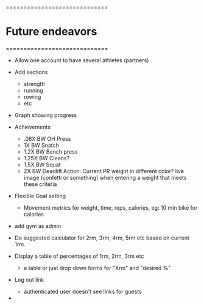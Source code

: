 =============================
 # Future endeavors 
=============================

- Allow one account to have several athletes (partners)

- Add sections
  - strength
  - running
  - rowing
  - etc

- Graph showing progress

- Achievements
  - .08X BW OH Press 
  - 1X BW Snatch
  - 1.2X BW Bench press
  - 1.25X BW Cleans?
  - 1.5X BW Squat
  - 2X BW Deadlift
  Action: Current PR weight in different color?
          live image (confetti or something) when entering a weight that meets these criteria

- Flexible Goal setting
  - Movement metrics for weight, time, reps, calories, 
  eg: 10 min bike for calories


- add gym as admin

- Do suggested calculator for 2rm, 3rm, 4rm, 5rm etc based on current 1rm.  

- Display a table of percentages of 1rm, 2rm, 3rm etc
  - a table or just drop down forms for "Xrm" and "desired %"

- Log out link
  - authenticated user doesn't see links for guests


- 